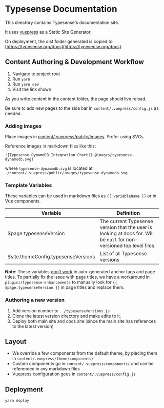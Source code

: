# Typesense Documentation

This directory contains Typesense's documentation site.

It uses [vuepress](https://vuepress.vuejs.org/) as a Static Site Generator.

On deployment, the dist folder generated is copied to [https://typesense.org/docs](https://typesense.org/docs).

## Content Authoring & Development Workflow

1. Navigate to project root
2. Run `yarn`
3. Run `yarn dev`
4. Visit the link shown

As you write content in the content folder, the page should live reload.

Be sure to add new pages to the side bar in `content/.vuepress/config.js` as needed.

### Adding images

Place images in [content/.vuepress/public/images](content/.vuepress/public/images). Prefer using SVGs. 

Reference images in markdown files like this: 

```
![Typesense DynamoDB Integration Chart](~@images/typesense-dynamodb.svg)
```

where `typesense-dynamodb.svg` is located at `./content/.vuepress/public/images/typesense-dynamodb.svg`

### Template Variables

These variables can be used in markdown files as `{{ variableName }}` or in Vue components.

| Variable | Definition |
|----------|------------|
| $page.typesenseVersion | The current Typesense version that the user is looking at docs for. Will be `null` for non-versioned top level files. |
| $site.themeConfig.typesenseVersions | List of all Typesense versions |

**Note:** These variables [don't work](https://github.com/vuejs/vuepress/issues/2379) in auto-generated anchor tags and page titles.
To partially fix the issue with page titles, we have a workaround in `plugins/typesense-enhancements` to manually look for `{{ $page.typesenseVersion }}` in page titles and replace them.

### Authoring a new version

1. Add version number to `../typesenseVersions.js`
1. Clone the latest version directory and make edits to it.
1. Deploy both main site and docs site (since the main site has references to the latest version)

## Layout

- We override a few components from the default theme, by placing them in `content/.vuepress/theme/components/`
- Custom components go in `content/.vuepress/components/` and can be referenced in any markdown files
- Vuepress configuration goes in `content/.vuepress/config.js`

## Deployment

```shell
yarn deploy
```
